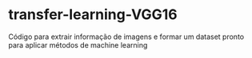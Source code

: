 # transfer-learning-VGG16
Código para extrair informação de imagens e formar um dataset pronto para aplicar métodos de machine learning 
